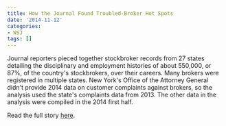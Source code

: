 ```yaml
---
title: How the Journal Found Troubled-Broker Hot Spots
date: '2014-11-12'
categories:
- WSJ
tags: []
---
```

Journal reporters pieced together stockbroker records from 27 states detailing the disciplinary and employment histories of about 550,000, or 87%, of the country's stockbrokers, over their careers. Many brokers were registered in multiple states. New York's Office of the Attorney General didn't provide 2014 data on customer complaints against brokers, so the analysis used the state's complaints data from 2013. The other data in the analysis were compiled in the 2014 first half.

Read the full story [here](http://online.wsj.com/articles/how-the-wall-street-journal-found-troubled-broker-hot-spots-1415796707).
